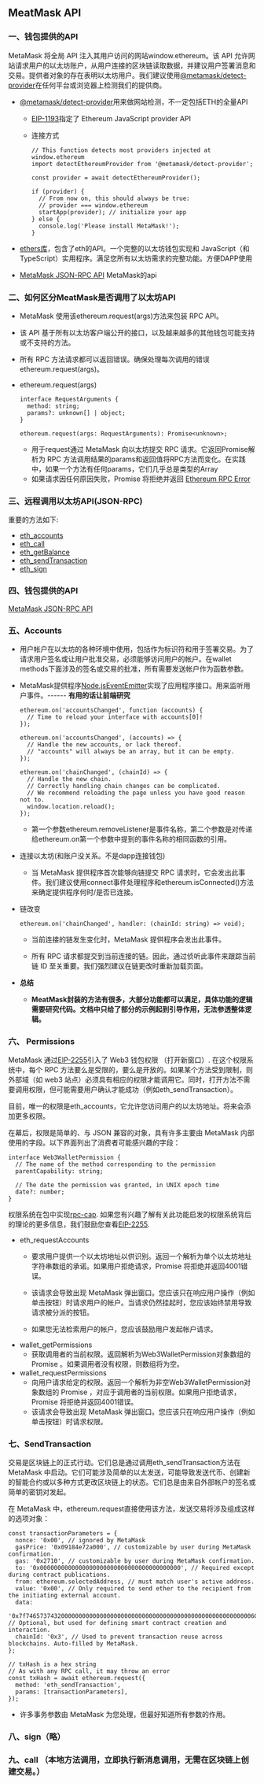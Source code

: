 ## MeatMask API

### 一、钱包提供的API

MetaMask 将全局 API 注入其用户访问的网站window.ethereum。该 API 允许网站请求用户的以太坊账户，从用户连接的区块链读取数据，并建议用户签署消息和交易。提供者对象的存在表明以太坊用户。我们建议使用[@metamask/detect-provider](https://npmjs.com/package/@metamask/detect-provider)在任何平台或浏览器上检测我们的提供商。

- [@metamask/detect-provider](https://npmjs.com/package/@metamask/detect-provider)用来做网站检测，不一定包括ETH的全量API
	- [EIP-1193](https://eips.ethereum.org/EIPS/eip-1193)指定了 Ethereum JavaScript provider API 
	- 连接方式
		
		```
		// This function detects most providers injected at window.ethereum
		import detectEthereumProvider from '@metamask/detect-provider';
		
		const provider = await detectEthereumProvider();
		
		if (provider) {
		  // From now on, this should always be true:
		  // provider === window.ethereum
		  startApp(provider); // initialize your app
		} else {
		  console.log('Please install MetaMask!');
		}
		``` 
- [ethers库](https://www.npmjs.com/package/ethers)，包含了eth的API。一个完整的以太坊钱包实现和 JavaScript（和 TypeScript）实用程序。满足您所有以太坊需求的完整功能。方便DAPP使用

- [MetaMask JSON-RPC API](https://metamask.github.io/api-playground/api-documentation/#wallet_addEthereumChain) MetaMask的api

### 二、如何区分MeatMask是否调用了以太坊API

- MetaMask 使用该ethereum.request(args)方法来包装 RPC API。
- 该 API 基于所有以太坊客户端公开的接口，以及越来越多的其他钱包可能支持或不支持的方法。
- 所有 RPC 方法请求都可以返回错误。确保处理每次调用的错误ethereum.request(args)。
- ethereum.request(args)
	
	```
	interface RequestArguments {
	  method: string;
	  params?: unknown[] | object;
	}
	
	ethereum.request(args: RequestArguments): Promise<unknown>;
	
	```
	- 用于request通过 MetaMask 向以太坊提交 RPC 请求。它返回Promise解析为 RPC 方法调用结果的params和返回值将RPC方法而变化。在实践中，如果一个方法有任何params，它们几乎总是类型的Array<any>
	- 如果请求因任何原因失败，Promise 将拒绝并返回 [Ethereum RPC Error](https://docs.metamask.io/guide/ethereum-provider.html#errors)


### 三、远程调用以太坊API(JSON-RPC)

重要的方法如下:

- [eth_accounts](https://eth.wiki/json-rpc/API#eth_accounts)
- [eth_call](https://eth.wiki/json-rpc/API#eth_call)
- [eth_getBalance](https://eth.wiki/json-rpc/API#eth_getbalance)
- [eth_sendTransaction](https://eth.wiki/json-rpc/API#eth_sendtransaction)
- [eth_sign](https://eth.wiki/json-rpc/API#eth_sign)

### 四、钱包提供的API

[MetaMask JSON-RPC API](https://metamask.github.io/api-playground/api-documentation/#wallet_addEthereumChain)

### 五、Accounts

- 用户帐户在以太坊的各种环境中使用，包括作为标识符和用于签署交易。为了请求用户签名或让用户批准交易，必须能够访问用户的帐户。在wallet methods下面涉及的签名或交易的批准，所有需要发送帐户作为函数参数。

- MetaMask提供程序[Node.jsEventEmitter](https://nodejs.org/api/events.html)实现了应用程序接口。用来监听用户事件。------ **有用的话让前端研究**

	```
	ethereum.on('accountsChanged', function (accounts) {
	  // Time to reload your interface with accounts[0]!
	});
	
	ethereum.on('accountsChanged', (accounts) => {
	  // Handle the new accounts, or lack thereof.
	  // "accounts" will always be an array, but it can be empty.
	});
	
	ethereum.on('chainChanged', (chainId) => {
	  // Handle the new chain.
	  // Correctly handling chain changes can be complicated.
	  // We recommend reloading the page unless you have good reason not to.
	  window.location.reload();
	});
	```
	- 第一个参数ethereum.removeListener是事件名称，第二个参数是对传递给ethereum.on第一个参数中提到的事件名称的相同函数的引用。

- 连接以太坊(和账户没关系。不是dapp连接钱包)

	- 当 MetaMask 提供程序首次能够向链提交 RPC 请求时，它会发出此事件。我们建议使用connect事件处理程序和ethereum.isConnected()方法来确定提供程序何时/是否已连接。

- 链改变

	```
	ethereum.on('chainChanged', handler: (chainId: string) => void);
	```	
	- 当前连接的链发生变化时，MetaMask 提供程序会发出此事件。

	- 所有 RPC 请求都提交到当前连接的链。因此，通过侦听此事件来跟踪当前链 ID 至关重要。我们强烈建议在链更改时重新加载页面。
	
- **总结**

	- **MeatMask封装的方法有很多，大部分功能都可以满足，具体功能的逻辑需要研究代码。文档中只给了部分的示例起到引导作用，无法参透整体逻辑。**


### 六、 Permissions

MetaMask 通过[EIP-2255](https://eips.ethereum.org/EIPS/eip-2255)引入了 Web3 钱包权限 （打开新窗口）. 在这个权限系统中，每个 RPC 方法要么是受限的，要么是开放的。如果某个方法受到限制，则外部域（如 web3 站点）必须具有相应的权限才能调用它。同时，打开方法不需要调用权限，但可能需要用户确认才能成功（例如eth_sendTransaction）。

目前，唯一的权限是eth_accounts，它允许您访问用户的以太坊地址。将来会添加更多权限。

在幕后，权限是简单的、与 JSON 兼容的对象，具有许多主要由 MetaMask 内部使用的字段。以下界面列出了消费者可能感兴趣的字段：

```
interface Web3WalletPermission {
  // The name of the method corresponding to the permission
  parentCapability: string;

  // The date the permission was granted, in UNIX epoch time
  date?: number;
}
```

权限系统在包中实现[rpc-cap](https://github.com/MetaMask/rpc-cap). 如果您有兴趣了解有关此功能启发的权限系统背后的理论的更多信息，我们鼓励您查看[EIP-2255](https://eips.ethereum.org/EIPS/eip-2255).

- eth_requestAccounts
	- 要求用户提供一个以太坊地址以供识别。返回一个解析为单个以太坊地址字符串数组的承诺。如果用户拒绝请求，Promise 将拒绝并返回4001错误。

	- 该请求会导致出现 MetaMask 弹出窗口。您应该只在响应用户操作（例如单击按钮）时请求用户的帐户。当请求仍然挂起时，您应该始终禁用导致请求被分派的按钮。

	- 如果您无法检索用户的帐户，您应该鼓励用户发起帐户请求。 
- wallet_getPermissions
	- 获取调用者的当前权限。返回解析为Web3WalletPermission对象数组的 Promise 。如果调用者没有权限，则数组将为空。 
- wallet_requestPermissions
	- 向用户请求给定的权限。返回一个解析为非空Web3WalletPermission对象数组的 Promise ，对应于调用者的当前权限。如果用户拒绝请求，Promise 将拒绝并返回4001错误。
	- 该请求会导致出现 MetaMask 弹出窗口。您应该只在响应用户操作（例如单击按钮）时请求权限。


### 七、SendTransaction

交易是区块链上的正式行动。它们总是通过调用eth_sendTransaction方法在 MetaMask 中启动。它们可能涉及简单的以太发送，可能导致发送代币、创建新的智能合约或以多种方式更改区块链上的状态。它们总是由来自外部帐户的签名或简单的密钥对发起。


在 MetaMask 中，ethereum.request直接使用该方法，发送交易将涉及组成这样的选项对象：

```
const transactionParameters = {
  nonce: '0x00', // ignored by MetaMask
  gasPrice: '0x09184e72a000', // customizable by user during MetaMask confirmation.
  gas: '0x2710', // customizable by user during MetaMask confirmation.
  to: '0x0000000000000000000000000000000000000000', // Required except during contract publications.
  from: ethereum.selectedAddress, // must match user's active address.
  value: '0x00', // Only required to send ether to the recipient from the initiating external account.
  data:
    '0x7f7465737432000000000000000000000000000000000000000000000000000000600057', // Optional, but used for defining smart contract creation and interaction.
  chainId: '0x3', // Used to prevent transaction reuse across blockchains. Auto-filled by MetaMask.
};

// txHash is a hex string
// As with any RPC call, it may throw an error
const txHash = await ethereum.request({
  method: 'eth_sendTransaction',
  params: [transactionParameters],
});
```
 - 许多事务参数由 MetaMask 为您处理，但最好知道所有参数的作用。

### 八、sign（略）
### 九、call （本地方法调用，立即执行新消息调用，无需在区块链上创建交易。）







